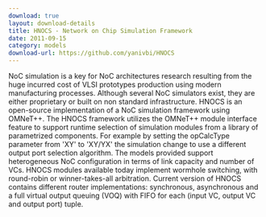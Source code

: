 ```yaml
---
download: true
layout: download-details
title: HNOCS - Network on Chip Simulation Framework
date: 2011-09-15
category: models
download-url: https://github.com/yanivbi/HNOCS
---
```


NoC simulation is a key for NoC architectures research resulting from the huge incurred cost of VLSI prototypes production using modern manufacturing processes. Although several NoC simulators exist, they are either proprietary or built on non standard infrastructure. HNOCS is an open-source implementation of a NoC simulation framework using OMNeT++. The HNOCS framework utilizes the OMNeT++ module interface feature to support runtime selection of simulation modules from a library of parametrized components. For example by setting the opCalcType parameter from 'XY' to 'XY/YX' the simulation change to use a different output port selection algorithm. The models provided support heterogeneous NoC configuration in terms of link capacity and number of VCs. HNOCS modules available today implement wormhole switching, with round-robin or winner-takes-all arbitration. Current version of HNOCS contains different router implementations: synchronous, asynchronous and a full virtual output queuing (VOQ) with FIFO for each (input VC, output VC and output port) tuple.
